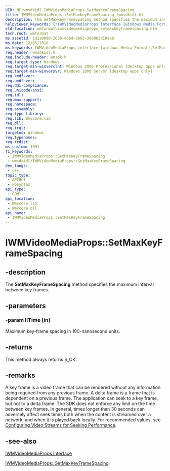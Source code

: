 ```yaml
---
UID: NF:wmsdkidl.IWMVideoMediaProps.SetMaxKeyFrameSpacing
title: IWMVideoMediaProps::SetMaxKeyFrameSpacing (wmsdkidl.h)
description: The SetMaxKeyFrameSpacing method specifies the maximum interval between key frames.
helpviewer_keywords: ["IWMVideoMediaProps interface [windows Media Format]","SetMaxKeyFrameSpacing method","IWMVideoMediaProps.SetMaxKeyFrameSpacing","IWMVideoMediaProps::SetMaxKeyFrameSpacing","IWMVideoMediaPropsSetMaxKeyFrameSpacing","SetMaxKeyFrameSpacing","SetMaxKeyFrameSpacing method [windows Media Format]","SetMaxKeyFrameSpacing method [windows Media Format]","IWMVideoMediaProps interface","wmformat.iwmvideomediaprops_setmaxkeyframespacing","wmsdkidl/IWMVideoMediaProps::SetMaxKeyFrameSpacing"]
old-location: wmformat\iwmvideomediaprops_setmaxkeyframespacing.htm
tech.root: wmformat
ms.assetid: 1d1a9090-2658-45bd-8893-30e063d10aa8
ms.date: 12/05/2018
ms.keywords: IWMVideoMediaProps interface [windows Media Format],SetMaxKeyFrameSpacing method, IWMVideoMediaProps.SetMaxKeyFrameSpacing, IWMVideoMediaProps::SetMaxKeyFrameSpacing, IWMVideoMediaPropsSetMaxKeyFrameSpacing, SetMaxKeyFrameSpacing, SetMaxKeyFrameSpacing method [windows Media Format], SetMaxKeyFrameSpacing method [windows Media Format],IWMVideoMediaProps interface, wmformat.iwmvideomediaprops_setmaxkeyframespacing, wmsdkidl/IWMVideoMediaProps::SetMaxKeyFrameSpacing
req.header: wmsdkidl.h
req.include-header: Wmsdk.h
req.target-type: Windows
req.target-min-winverclnt: Windows 2000 Professional [desktop apps only],Windows Media Format 7 SDK, or later versions of the SDK
req.target-min-winversvr: Windows 2000 Server [desktop apps only]
req.kmdf-ver: 
req.umdf-ver: 
req.ddi-compliance: 
req.unicode-ansi: 
req.idl: 
req.max-support: 
req.namespace: 
req.assembly: 
req.type-library: 
req.lib: Wmvcore.lib
req.dll: 
req.irql: 
targetos: Windows
req.typenames: 
req.redist: 
ms.custom: 19H1
f1_keywords:
 - IWMVideoMediaProps::SetMaxKeyFrameSpacing
 - wmsdkidl/IWMVideoMediaProps::SetMaxKeyFrameSpacing
dev_langs:
 - c++
topic_type:
 - APIRef
 - kbSyntax
api_type:
 - COM
api_location:
 - Wmvcore.lib
 - Wmvcore.dll
api_name:
 - IWMVideoMediaProps::SetMaxKeyFrameSpacing
---
```


# IWMVideoMediaProps::SetMaxKeyFrameSpacing


## -description

The <b>SetMaxKeyFrameSpacing</b> method specifies the maximum interval between key frames.

## -parameters

### -param llTime [in]

Maximum key-frame spacing in 100-nanosecond units.

## -returns

This method always returns S_OK.

## -remarks

A key frame is a video frame that can be rendered without any information being required from any previous frame. A delta frame is a frame that is dependent on a previous frame. The application can seek to a key frame, but not to a delta frame. The SDK does not enforce any limit on the time between key frames. In general, times longer than 30 seconds can adversely affect seek times both when the content is streamed over a network, and when it is played back locally. For recommended values, see <a href="/windows/desktop/wmformat/configuring-video-streams-for-seeking-performance">Configuring Video Streams for Seeking Performance</a>.

## -see-also

<a href="/windows/desktop/api/wmsdkidl/nn-wmsdkidl-iwmvideomediaprops">IWMVideoMediaProps Interface</a>



<a href="/windows/desktop/api/wmsdkidl/nf-wmsdkidl-iwmvideomediaprops-getmaxkeyframespacing">IWMVideoMediaProps::GetMaxKeyFrameSpacing</a>

